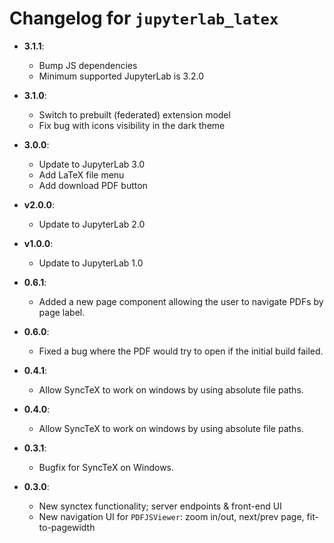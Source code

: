 # Changelog for `jupyterlab_latex`

- **3.1.1**:

  - Bump JS dependencies
  - Minimum supported JupyterLab is 3.2.0

- **3.1.0**:

  - Switch to prebuilt (federated) extension model
  - Fix bug with icons visibility in the dark theme

- **3.0.0**:

  - Update to JupyterLab 3.0
  - Add LaTeX file menu
  - Add download PDF button

- **v2.0.0**:

  - Update to JupyterLab 2.0

- **v1.0.0**:

  - Update to JupyterLab 1.0

- **0.6.1**:

  - Added a new page component allowing the user to navigate PDFs by page label.

- **0.6.0**:

  - Fixed a bug where the PDF would try to open if the initial build failed.

- **0.4.1**:

  - Allow SyncTeX to work on windows by using absolute file paths.

- **0.4.0**:

  - Allow SyncTeX to work on windows by using absolute file paths.

- **0.3.1**:

  - Bugfix for SyncTeX on Windows.

- **0.3.0**:
  - New synctex functionality; server endpoints & front-end UI
  - New navigation UI for `PDFJSViewer`: zoom in/out, next/prev page, fit-to-pagewidth
